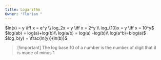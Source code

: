 ```yaml
---
title: Logarithm
Owner: "Florian "
---
```

$ln(x) = y \iff x = e^y \\  
log_2x = y \iff x = 2^y \\  
log_{10}x = y \iff x = 10^y$
$log(ab) = log(a)+log(b)\\  
log(a/b) = log(a) -log(b)\\  
log(a^b)=blog(a)$
$log_b(y) = \frac{ln(y)}{ln(b)}$

> [!important] The log base 10 of a number is the number of digit that it is made of minus 1